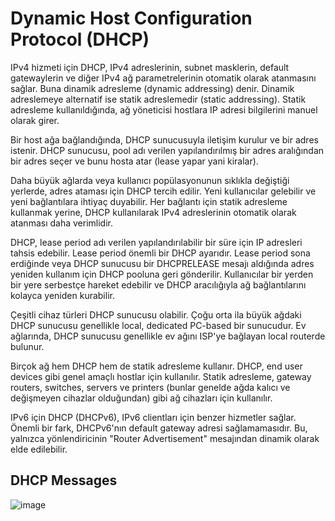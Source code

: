 # Dynamic Host Configuration Protocol (DHCP)

IPv4 hizmeti için DHCP, IPv4 adreslerinin, subnet masklerin, default gatewaylerin ve diğer IPv4 ağ parametrelerinin otomatik olarak atanmasını sağlar. Buna dinamik adresleme (dynamic addressing) denir. Dinamik adreslemeye alternatif ise statik adreslemedir (static addressing). Statik adresleme kullanıldığında, ağ yöneticisi hostlara IP adresi bilgilerini manuel olarak girer.

Bir host ağa bağlandığında, DHCP sunucusuyla iletişim kurulur ve bir adres istenir. DHCP sunucusu, pool adı verilen yapılandırılmış bir adres aralığından bir adres seçer ve bunu hosta atar (lease yapar yani kiralar).

Daha büyük ağlarda veya kullanıcı popülasyonunun sıklıkla değiştiği yerlerde, adres ataması için DHCP tercih edilir. Yeni kullanıcılar gelebilir ve yeni bağlantılara ihtiyaç duyabilir. Her bağlantı için statik adresleme kullanmak yerine, DHCP kullanılarak IPv4 adreslerinin otomatik olarak atanması daha verimlidir.

DHCP, lease period adı verilen yapılandırılabilir bir süre için IP adresleri tahsis edebilir. Lease period önemli bir DHCP ayarıdır. Lease period sona erdiğinde veya DHCP sunucusu bir DHCPRELEASE mesajı aldığında adres yeniden kullanım için DHCP pooluna geri gönderilir. Kullanıcılar bir yerden bir yere serbestçe hareket edebilir ve DHCP aracılığıyla ağ bağlantılarını kolayca yeniden kurabilir.

Çeşitli cihaz türleri DHCP sunucusu olabilir. Çoğu orta ila büyük ağdaki DHCP sunucusu genellikle local, dedicated PC-based bir sunucudur. Ev ağlarında, DHCP sunucusu genellikle ev ağını ISP'ye bağlayan local routerde bulunur.

Birçok ağ hem DHCP hem de statik adresleme kullanır. DHCP, end user devices gibi genel amaçlı hostlar için kullanılır. Statik adresleme, gateway routers, switches, servers ve printers (bunlar genelde ağda kalıcı ve değişmeyen cihazlar olduğundan) gibi ağ cihazları için kullanılır.

IPv6 için DHCP (DHCPv6), IPv6 clientları için benzer hizmetler sağlar. Önemli bir fark, DHCPv6'nın default gateway adresi sağlamamasıdır. Bu, yalnızca yönlendiricinin "Router Advertisement" mesajından dinamik olarak elde edilebilir.

## DHCP Messages

![image](DHCPMessages.png)


